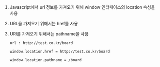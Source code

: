 1. Javascript에서 url 정보를 가져오기 위해 window 인터페이스의 location 속성을 사용

2. URL을 가져오기 위해서는 href를 사용

3. URI를 가져오기 위해서는 pathname을 사용

    ```
    url : http://test.co.kr/board

    window.location.href = http://test.co.kr/board

    window.location.pathname = /board
    ```
